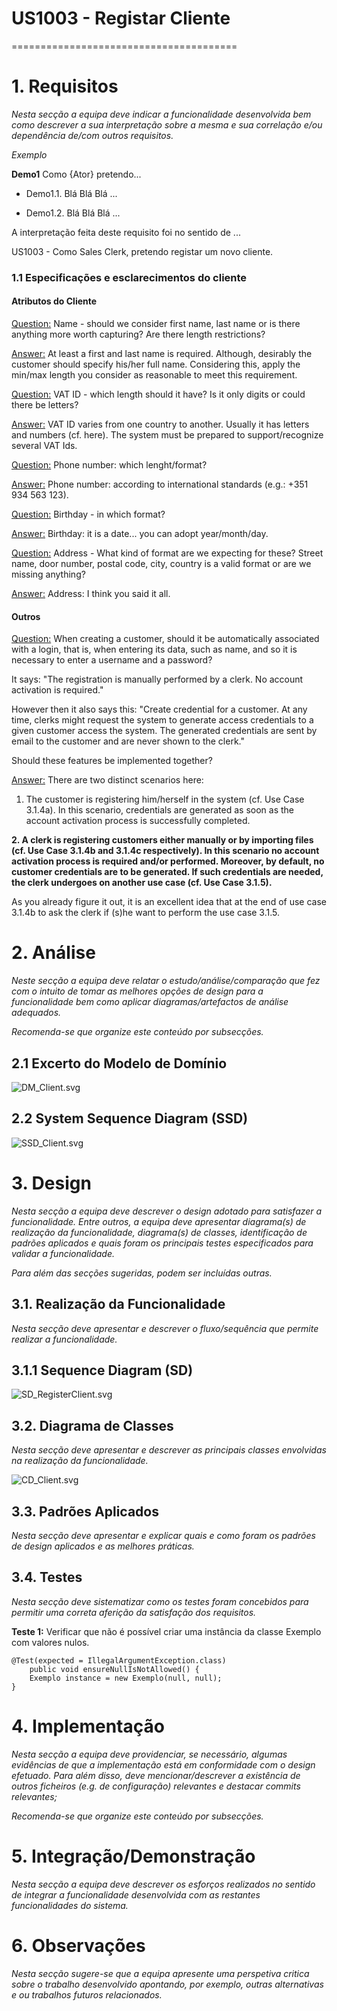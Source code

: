 # US1003 - Registar Cliente
=======================================


# 1. Requisitos

*Nesta secção a equipa deve indicar a funcionalidade desenvolvida bem como descrever a sua interpretação sobre a mesma e sua correlação e/ou dependência de/com outros requisitos.*

*Exemplo*

**Demo1** Como {Ator} pretendo...

- Demo1.1. Blá Blá Blá ...

- Demo1.2. Blá Blá Blá ...

A interpretação feita deste requisito foi no sentido de ...

US1003 - Como Sales Clerk, pretendo registar um novo cliente.

### 1.1 Especificações e esclarecimentos do cliente

#### Atributos do Cliente

[Question:](https://moodle.isep.ipp.pt/mod/forum/discuss.php?d=15754#p20248)
Name - should we consider first name, last name or is there anything more worth capturing? Are there length restrictions?

[Answer:](https://moodle.isep.ipp.pt/mod/forum/discuss.php?d=15754#p20258)
At least a first and last name is required. Although, desirably the customer should specify his/her full name. Considering this, apply the min/max length you consider as reasonable to meet this requirement.


[Question:](https://moodle.isep.ipp.pt/mod/forum/discuss.php?d=15754#p20248)
VAT ID - which length should it have? Is it only digits or could there be letters?

[Answer:](https://moodle.isep.ipp.pt/mod/forum/discuss.php?d=15754#p20258)
VAT ID varies from one country to another. Usually it has letters and numbers (cf. here). The system must be prepared to support/recognize several VAT Ids.


[Question:](https://moodle.isep.ipp.pt/mod/forum/discuss.php?d=15754#p20248)
Phone number: which lenght/format?

[Answer:](https://moodle.isep.ipp.pt/mod/forum/discuss.php?d=15754#p20258)
Phone number: according to international standards (e.g.: +351 934 563 123).

[Question:](https://moodle.isep.ipp.pt/mod/forum/discuss.php?d=15754#p20248)
Birthday - in which format?

[Answer:](https://moodle.isep.ipp.pt/mod/forum/discuss.php?d=15754#p20258)
Birthday: it is a date... you can adopt year/month/day.


[Question:](https://moodle.isep.ipp.pt/mod/forum/discuss.php?d=15754#p20248)
Address - What kind of format are we expecting for these? Street name, door number, postal code, city, country is a valid format or are we missing anything?

[Answer:](https://moodle.isep.ipp.pt/mod/forum/discuss.php?d=15754#p20258)
Address: I think you said it all.

#### Outros

[Question:](https://moodle.isep.ipp.pt/mod/forum/discuss.php?d=15749) When creating a customer, should it be automatically associated with a login, that is, when entering its data, such as name, and so it is necessary to enter a username and a password?

It says: "The registration is manually performed by a clerk. No account activation is required."

However then it also says this: "Create credential for a customer. At any time, clerks might request the system to generate access credentials to a given customer access the system. The generated credentials are sent by email to the customer and are never shown to the clerk."

Should these features be implemented together?

[Answer:](https://moodle.isep.ipp.pt/mod/forum/discuss.php?d=15749)
There are two distinct scenarios here:

1. The customer is registering him/herself in the system (cf. Use Case 3.1.4a). In this scenario, credentials are generated as soon as the account activation process is successfully completed.

**2. A clerk is registering customers either manually or by importing files (cf. Use Case 3.1.4b and 3.1.4c respectively). In this scenario no account activation process is required and/or performed. Moreover, by default, no customer credentials are to be generated. If such credentials are needed, the clerk undergoes on another use case (cf. Use Case 3.1.5).**

As you already figure it out, it is an excellent idea that at the end of use case 3.1.4b to ask the clerk if (s)he want to perform the use case 3.1.5.


# 2. Análise

*Neste secção a equipa deve relatar o estudo/análise/comparação que fez com o intuito de tomar as melhores opções de design para a funcionalidade bem como aplicar diagramas/artefactos de análise adequados.*

*Recomenda-se que organize este conteúdo por subsecções.*

## 2.1 Excerto do Modelo de Domínio

![DM_Client.svg](./DM_Client.svg)

## 2.2 System Sequence Diagram (SSD)

![SSD_Client.svg](./SSD_Client.svg)

# 3. Design

*Nesta secção a equipa deve descrever o design adotado para satisfazer a funcionalidade. Entre outros, a equipa deve apresentar diagrama(s) de realização da funcionalidade, diagrama(s) de classes, identificação de padrões aplicados e quais foram os principais testes especificados para validar a funcionalidade.*

*Para além das secções sugeridas, podem ser incluídas outras.*



## 3.1. Realização da Funcionalidade

*Nesta secção deve apresentar e descrever o fluxo/sequência que permite realizar a funcionalidade.*

## 3.1.1 Sequence Diagram (SD)

![SD_RegisterClient.svg](./SD_RegisterClient.svg)

## 3.2. Diagrama de Classes

*Nesta secção deve apresentar e descrever as principais classes envolvidas na realização da funcionalidade.*

![CD_Client.svg](./CD_Client.svg)

## 3.3. Padrões Aplicados

*Nesta secção deve apresentar e explicar quais e como foram os padrões de design aplicados e as melhores práticas.*

## 3.4. Testes 
*Nesta secção deve sistematizar como os testes foram concebidos para permitir uma correta aferição da satisfação dos requisitos.*

**Teste 1:** Verificar que não é possível criar uma instância da classe Exemplo com valores nulos.

	@Test(expected = IllegalArgumentException.class)
		public void ensureNullIsNotAllowed() {
		Exemplo instance = new Exemplo(null, null);
	}

# 4. Implementação

*Nesta secção a equipa deve providenciar, se necessário, algumas evidências de que a implementação está em conformidade com o design efetuado. Para além disso, deve mencionar/descrever a existência de outros ficheiros (e.g. de configuração) relevantes e destacar commits relevantes;*

*Recomenda-se que organize este conteúdo por subsecções.*

# 5. Integração/Demonstração

*Nesta secção a equipa deve descrever os esforços realizados no sentido de integrar a funcionalidade desenvolvida com as restantes funcionalidades do sistema.*

# 6. Observações

*Nesta secção sugere-se que a equipa apresente uma perspetiva critica sobre o trabalho desenvolvido apontando, por exemplo, outras alternativas e ou trabalhos futuros relacionados.*



